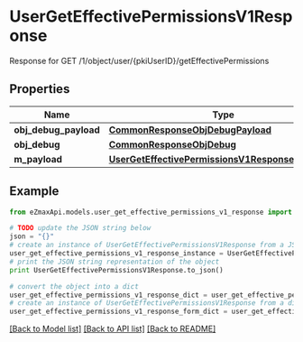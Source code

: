 # UserGetEffectivePermissionsV1Response

Response for GET /1/object/user/{pkiUserID}/getEffectivePermissions

## Properties
Name | Type | Description | Notes
------------ | ------------- | ------------- | -------------
**obj_debug_payload** | [**CommonResponseObjDebugPayload**](CommonResponseObjDebugPayload.md) |  | 
**obj_debug** | [**CommonResponseObjDebug**](CommonResponseObjDebug.md) |  | [optional] 
**m_payload** | [**UserGetEffectivePermissionsV1ResponseMPayload**](UserGetEffectivePermissionsV1ResponseMPayload.md) |  | 

## Example

```python
from eZmaxApi.models.user_get_effective_permissions_v1_response import UserGetEffectivePermissionsV1Response

# TODO update the JSON string below
json = "{}"
# create an instance of UserGetEffectivePermissionsV1Response from a JSON string
user_get_effective_permissions_v1_response_instance = UserGetEffectivePermissionsV1Response.from_json(json)
# print the JSON string representation of the object
print UserGetEffectivePermissionsV1Response.to_json()

# convert the object into a dict
user_get_effective_permissions_v1_response_dict = user_get_effective_permissions_v1_response_instance.to_dict()
# create an instance of UserGetEffectivePermissionsV1Response from a dict
user_get_effective_permissions_v1_response_form_dict = user_get_effective_permissions_v1_response.from_dict(user_get_effective_permissions_v1_response_dict)
```
[[Back to Model list]](../README.md#documentation-for-models) [[Back to API list]](../README.md#documentation-for-api-endpoints) [[Back to README]](../README.md)


